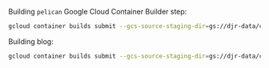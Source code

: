 
Building `pelican` Google Cloud Container Builder step:
```bash
gcloud container builds submit --gcs-source-staging-dir=gs://djr-data/cloudbuild --tag gcr.io/${PROJECT_ID}/pelican:latest .
```

Building blog:
```bash
gcloud container builds submit --gcs-source-staging-dir=gs://djr-data/cloudbuild --config cloudbuild.yaml .
```
